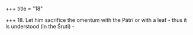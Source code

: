 +++
title = "18"

+++
18. Let him sacrifice the omentum with the Pātrī or with a leaf - thus it is understood (in the Śruti) - 
